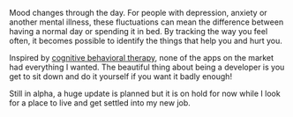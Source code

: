 Mood changes through the day. For people with depression, anxiety or another mental illness, these fluctuations can mean the difference between having a normal day or spending it in bed. By tracking the way you feel often, it becomes possible to identify the things that help you and hurt you.

Inspired by [cognitive behavioral therapy](https://en.wikipedia.org/wiki/Cognitive_behavioral_therapy), none of the apps on the market had everything I wanted. The beautiful thing about being a developer is you get to sit down and do it yourself if you want it badly enough!

Still in alpha, a huge update is planned but it is on hold for now while I look for a place to live and get settled into my new job.
